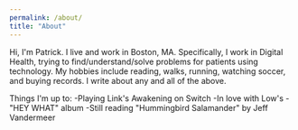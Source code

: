 ```yaml
---
permalink: /about/
title: "About"
---
```


Hi, I'm Patrick. I live and work in Boston, MA. Specifically, I work in Digital Health, trying to find/understand/solve problems for patients using technology. My hobbies include reading, walks, running, watching soccer, and buying records. I write about any and all of the above.

Things I'm up to:
-Playing Link's Awakening on Switch
-In love with Low's - "HEY WHAT" album
-Still reading "Hummingbird Salamander" by Jeff Vandermeer
